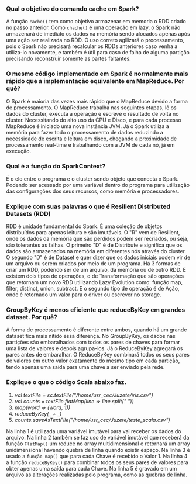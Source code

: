 ### Qual o objetivo do comando cache em Spark?
A função `cache()` tem como objetivo armazenar em memoria o RDD criado no passo anterior. Como `chache()` é uma operação em lazy, o Spark não armazenará de imediato os dados na memória sendo alocados apenas após uma ação ser realizada no RDD. 
O uso correto agilizará o processamento, pois o Spark não precisará recalcular os RDDs anteriores caso venha a utiliza-lo novamente, e também é útil para caso de falha de alguma partição precisando reconstruir somente as partes faltantes.


### O mesmo código implementado em Spark é normalmente mais rápido que a implementação equivalente em MapReduce. Por quê?
O Spark é maioria das vezes mais rápido que o MapReduce devido a forma de processamento. O MapReduce trabalha nas seguintes etapas, lê os dados do cluster, executa a operação e escreve o resultado de volta no cluster. Necessitando do alto uso da CPU e Disco, e para cada processo MapReduce é iniciado uma nova instância JVM.
Já o Spark utiliza a memória para fazer todo o processamento de dados reduzindo a necessidade de escrita e leitura em disco, chegando a proximidade de processamento real-time e trabalhando com a JVM de cada nó, já em execução.


### Qual é a função do SparkContext?
É o elo entre o programa e o cluster sendo objeto que conecta o Spark. Podendo ser acessado por uma variável dentro do programa para utilização das configurações dos seus recursos, como memória e processadores.


### Explique com suas palavras o que é Resilient Distributed Datasets (RDD)
RDD é unidade fundamental do Spark. É uma coleção de objetos distribuídos para apenas leitura e são imutáveis. O "R" vem de Resilient, onde os dados da memória que são perdidos podem ser recriados, ou seja, são tolerantes as falhas. O primeiro "D" é de Distribute e significa que os dados são armazenados na memória em diferentes nós através do cluster. O segundo "D" é de Dataset e quer dizer que os dados iniciais podem vir de um arquivo ou serem criados por meio de um programa. Há 3 formas de criar um RDD, podendo ser de um arquivo, da memória ou de outro RDD. E existem dois tipos de operações, o de Transformação que são operações que retornam um novo RDD utilizando Lazy Evolution como: função map, filter, distinct, union, subtract. E o segundo tipo de operação é de Ação, onde é retornado um valor para o driver ou escrever no storage. 


### GroupByKey é menos eficiente que reduceByKey em grandes dataset. Por quê?
A forma de processamento é diferente entre ambos, quando há um grande dataset fica mais nítido essa diferença. No GroupByKey, os dados nas partições são embaralhados com todos os pares de chaves para formar uma lista de valores e depois agrupa-los. Já o ReduceByKey agregará os pares antes de embaralhar. O ReduceByKey combinará todos os seus pares de valores em outro valor exatamente do mesmo tipo em cada partição, tendo apenas uma saída para uma chave a ser enviado pela rede.


### Explique o que o código Scala abaixo faz.
1. *val textFile = sc.textFile("/home/usr_cec/Juzete/iris.csv")*
2. *val counts = textFile.flatMap(line => line.split(" "))*
3. *map(word => (word, 1))*
4. *reduceByKey(_ + _)*
5. *counts.saveAsTextFile("/home/usr_cec/Juzete/teste_scala.csv")*


Na linha 1 é utilizada uma variável imutável para vai receber os  dados do arquivo.
Na linha 2 também se faz uso de variável imutável que receberá da função `FlatMap()` um reduce no array multidimensional e retornará um array unidimensional havendo quebra de linha quando existir espaço.
Na linha 3 é usado a `função map()` que para cada Chave é recebido o Valor 1.
Na linha 4 a função `reduceByKey()` para combinar todos os seus pares de valores para obter apenas uma saída para cada Chave.
Na linha 5 é gravado em um arquivo as alterações realizadas pelo programa, como as quebras de linha.
